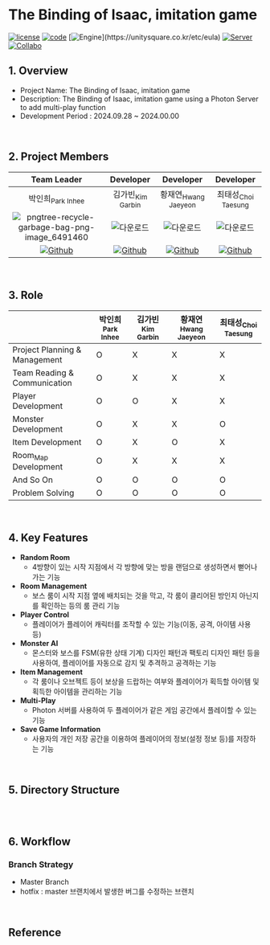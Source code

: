 # The Binding of Isaac, imitation game
[![license](https://img.shields.io/badge/License-MIT-red)](https://github.com/CHOULOKY/Isaac-Imitation?tab=MIT-1-ov-file)
[![code](https://img.shields.io/badge/Code-C%23-blueviolet)](https://dotnet.microsoft.com/ko-kr/platform/free)
[![Engine](https://img.shields.io/badge/Engine-Unity(22.3.23f1)-black?logo=unity&logoColor=white)](https://unitysquare.co.kr/etc/eula)
[![Server](https://img.shields.io/badge/Server-Photon-004480?logo=Photon&logoColor=white)](https://doc.photonengine.com/ko-kr/server/current/operations/licenses)
[![Collabo](https://img.shields.io/badge/Collabo-Git-F05032?logo=Git&logoColor=white)](https://git-scm.com/)
<br>

## 1. Overview 
- Project Name: The Binding of Isaac, imitation game
- Description: The Binding of Isaac, imitation game using a Photon Server to add multi-play function
- Development Period : 2024.09.28 ~ 2024.00.00
<br>

## 2. Project Members
|Team Leader|Developer|Developer|Developer|
|:--:|:--:|:--:|:--:|
|박인희<sub>Park Inhee</sub>|김가빈<sub>Kim Garbin</sub>|황재연<sub>Hwang Jaeyeon</sub>|최태성<sub>Choi Taesung</sub>|
|![pngtree-recycle-garbage-bag-png-image_6491460](https://github.com/user-attachments/assets/ad653ad3-e628-42f2-92b1-85f7daaff750)|![다운로드](https://github.com/user-attachments/assets/f8d4e10d-f847-4170-a6fc-af61cf8fbe99)|![다운로드](https://github.com/user-attachments/assets/f8d4e10d-f847-4170-a6fc-af61cf8fbe99)|![다운로드](https://github.com/user-attachments/assets/f8d4e10d-f847-4170-a6fc-af61cf8fbe99)|
|[![Github](https://img.shields.io/badge/Github-181717?style=for-the-badge&logo=Github&logoColor=white)](https://github.com/CHOULOKY)|[![Github](https://img.shields.io/badge/Github-181717?style=for-the-badge&logo=Github&logoColor=white)](https://github.com/PeachCoffee)|[![Github](https://img.shields.io/badge/Github-181717?style=for-the-badge&logo=Github&logoColor=white)](https://github.com/kkiyakk)|[![Github](https://img.shields.io/badge/Github-181717?style=for-the-badge&logo=Github&logoColor=white)](https://github.com/11010912)|
<br>

## 3. Role
||박인희<sub>Park Inhee</sub>|김가빈<sub>Kim Garbin</sub>|황재연<sub>Hwang Jaeyeon</sub>|최태성<sub>Choi Taesung</sub>|
|--|--|--|--|--|
|Project Planning & Management|O|X|X|X|
|Team Reading & Communication|O|X|X|X|
|Player Development|O|O|X|X|
|Monster Development|O|X|X|O|
|Item Development|O|X|O|X|
|Room<sub>Map</sub> Development|O|X|X|X|
|And So On|O|O|O|O|
|Problem Solving|O|O|O|O|
<br>

## 4. Key Features
- **Random Room**
  - ﻿4방향이 있는 시작 지점에서 각 방향에 맞는 방을 랜덤으로 생성하면서 뻗어나가는 기능
- **Room Management**
  - 보스 룸이 시작 지점 옆에 배치되는 것을 막고, 각 룸이 클리어된 방인지 아닌지를 확인하는 등의 룸 관리 기능
- **Player Control**
  - 플레이어가 플레이어 캐릭터를 조작할 수 있는 기능(이동, 공격, 아이템 사용 등)
- **Monster AI**
  - 몬스터와 보스를 FSM(유한 상태 기계) 디자인 패턴과 팩토리 디자인 패턴 등을 사용하여, 플레이어를 자동으로 감지 및 추격하고 공격하는 기능
- **Item Management**
  - 각 룸이나 오브젝트 등이 보상을 드랍하는 여부와 플레이어가 획득할 아이템 및 획득한 아이템을 관리하는 기능
- **Multi-Play**
  - Photon 서버를 사용하여 두 플레이어가 같은 게임 공간에서 플레이할 수 있는 기능
- **﻿Save Game Information**
  - 사용자의 개인 저장 공간을 이용하여 플레이어의 정보(설정 정보 등)를 저장하는 기능
<br>

## 5. Directory Structure
```

```
<br>

## 6. Workflow
### Branch Strategy
- Master Branch
- hotfix : master 브랜치에서 발생한 버그를 수정하는 브랜치

<br>

## Reference

<!--

/![code](https://img.shields.io/badge/Code-C++-%2300599C.svg?logo=c%2B%2B&logoColor=white)
![code](https://img.shields.io/badge/Code-C%23-%23239120.svg?logo=csharp&logoColor=white)<br>
![Unity](https://img.shields.io/badge/Engine-unity-%23000000.svg?style=for-the-badge&logo=unity&logoColor=white)/

<img align="right" src="https://github.com/user-attachments/assets/141c54f0-2640-4423-b313-8dde2cfa098c" width="75" height="75" />
<a href="https://github.com/anuraghazra/github-readme-stats">
  <img src="https://github-readme-stats.vercel.app/api?username=CHOULOKY&show_icons=true&theme=merko&count_private=true" width=50% />
  <img src="https://github-readme-stats.vercel.app/api/top-langs/?username=CHOULOKY&layout=compact&theme=merko&count_private=true" width=38% />
</a>

/<a href="https://github.com/ashutosh00710/github-readme-activity-graph">
  <img src="https://github-readme-activity-graph.vercel.app/graph?username=CHOULOKY&theme=merko&count_private=true" width=84.5%/>
</a>/

<a href="https://solved.ac/profile/chouloky">
  <img src="http://mazassumnida.wtf/api/v2/generate_badge?boj=CHOULOKY" width=49.5% />
</a>
<a href="https://solved.ac/profile/ppagnin">
  <img src="http://mazassumnida.wtf/api/v2/generate_badge?boj=PPAGNIN" width=49.5% />
</a>
-->
